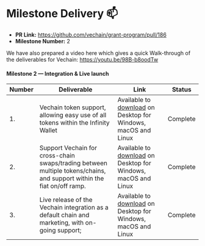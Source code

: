 # Milestone Delivery :mailbox:

* **PR Link:** https://github.com/vechain/grant-program/pull/186
* **Milestone Number:** 2

We have also prepared a video here which gives a quick Walk-through of the deliverables for Vechain: https://youtu.be/98B-b8oodTw

#### Milestone 2 — Integration & Live launch

| Number | Deliverable | Link | Status |
|-|-|-|-|
| 1. | Vechain token support, allowing easy use of all tokens within the Infinity Wallet | Available to [download](https://infinitywallet.io/download) on Desktop for Windows, macOS and Linux | Complete |
| 2. | Support Vechain for cross-chain swaps/trading between multiple tokens/chains, and support within the fiat on/off ramp. | Available to [download](https://infinitywallet.io/download) on Desktop for Windows, macOS and Linux | Complete |
| 3. | Live release of the Vechain integration as a default chain and marketing, with on-going support; | Available to [download](https://infinitywallet.io/download) on Desktop for Windows, macOS and Linux | Complete |

